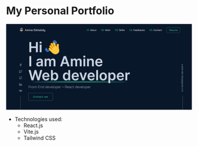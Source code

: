 # My Personal Portfolio

![Portfolio image](./src/assets/my-portfolio.png)

- Technologies used:
  - React.js
  - Vite.js
  - Tailwind CSS
